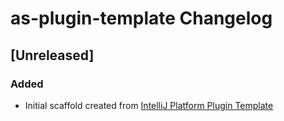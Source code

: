 <!-- Keep a Changelog guide -> https://keepachangelog.com -->

# as-plugin-template Changelog

## [Unreleased]
### Added
- Initial scaffold created from [IntelliJ Platform Plugin Template](https://github.com/JetBrains/intellij-platform-plugin-template)
